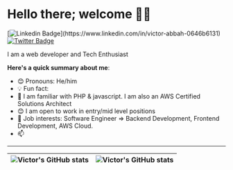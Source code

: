 # Hello there; welcome 👋🏾

[![Linkedin Badge](https://img.shields.io/badge/-victorAbbah-blue?style=for-the-badge&logo=Linkedin&logoColor=white&link=[[https://www.linkedin.com/in/victor-abbah-0646b6131](https://www.linkedin.com/in/victor-abbah-0646b6131/)](https://www.linkedin.com/in/victor-abbah-0646b6131/))](https://www.linkedin.com/in/victor-abbah-0646b6131) [![Twitter Badge](https://img.shields.io/badge/-@dev_Abbah-1ca0f1?style=for-the-badge&logo=twitter&logoColor=white&link=https://twitter.com/@dev_Abbah)](https://twitter.com/@dev_Abbah)

I am a web developer and Tech Enthusiast

**Here's a quick summary about me**:

- 😊 Pronouns: He/him
- 💡 Fun fact:
- 🌱 I am familiar with PHP  & javascript. I am also an AWS Certified Solutions Architect
- 😊 I am open to work in entry/mid level positions
- 💼 Job interests: Software Engineer => Backend Development, Frontend Development, AWS Cloud.
- 📫 

---

| <img align="center" src="https://github-readme-stats.vercel.app/api?username=devAbba&show_icons=true&include_all_commits=true&hide_border=true" alt="Victor's GitHub stats" /> | <img align="center" src="https://github-readme-stats.vercel.app/api/top-langs/?username=devAbba&langs_count=8&layout=compact&hide_border=true" alt="Victor's GitHub stats" /> |
| ------------- | ------------- |
